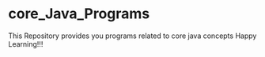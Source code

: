 # core_Java_Programs
This Repository provides you programs related to core java concepts
Happy Learning!!!
